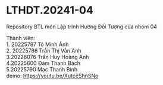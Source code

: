 # LTHDT.20241-04
Repository BTL môn Lập trình Hướng Đối Tượng của nhóm 04

Thành viên: <br />
1.<MSSV>  20225787	Tô Minh Ánh <br />
2.<MSSV>	20225786  Trần Thị Vân Anh <br /> 
3.20226076	  Trần Huy Hoàng Anh <br />
4.20225600	Đàm Thanh Bách <br />
5.20225790	Mạc Thanh Bình <br />
demo: https://youtu.be/XutceShnSNo
